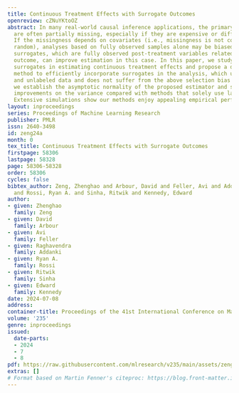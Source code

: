 ```yaml
---
title: Continuous Treatment Effects with Surrogate Outcomes
openreview: cZNuYKtoOZ
abstract: In many real-world causal inference applications, the primary outcomes (labels)
  are often partially missing, especially if they are expensive or difficult to collect.
  If the missingness depends on covariates (i.e., missingness is not completely at
  random), analyses based on fully observed samples alone may be biased. Incorporating
  surrogates, which are fully observed post-treatment variables related to the primary
  outcome, can improve estimation in this case. In this paper, we study the role of
  surrogates in estimating continuous treatment effects and propose a doubly robust
  method to efficiently incorporate surrogates in the analysis, which uses both labeled
  and unlabeled data and does not suffer from the above selection bias problem. Importantly,
  we establish the asymptotic normality of the proposed estimator and show possible
  improvements on the variance compared with methods that solely use labeled data.
  Extensive simulations show our methods enjoy appealing empirical performance.
layout: inproceedings
series: Proceedings of Machine Learning Research
publisher: PMLR
issn: 2640-3498
id: zeng24a
month: 0
tex_title: Continuous Treatment Effects with Surrogate Outcomes
firstpage: 58306
lastpage: 58328
page: 58306-58328
order: 58306
cycles: false
bibtex_author: Zeng, Zhenghao and Arbour, David and Feller, Avi and Addanki, Raghavendra
  and Rossi, Ryan A. and Sinha, Ritwik and Kennedy, Edward
author:
- given: Zhenghao
  family: Zeng
- given: David
  family: Arbour
- given: Avi
  family: Feller
- given: Raghavendra
  family: Addanki
- given: Ryan A.
  family: Rossi
- given: Ritwik
  family: Sinha
- given: Edward
  family: Kennedy
date: 2024-07-08
address:
container-title: Proceedings of the 41st International Conference on Machine Learning
volume: '235'
genre: inproceedings
issued:
  date-parts:
  - 2024
  - 7
  - 8
pdf: https://raw.githubusercontent.com/mlresearch/v235/main/assets/zeng24a/zeng24a.pdf
extras: []
# Format based on Martin Fenner's citeproc: https://blog.front-matter.io/posts/citeproc-yaml-for-bibliographies/
---
```

